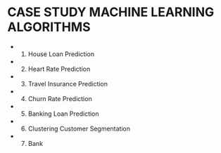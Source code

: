 # CASE STUDY MACHINE LEARNING ALGORITHMS
* 1. House Loan Prediction
* 2. Heart Rate Prediction
* 3. Travel Insurance Prediction
* 4. Churn Rate Prediction
* 5. Banking Loan Prediction
* 6. Clustering Customer Segmentation
* 7. Bank